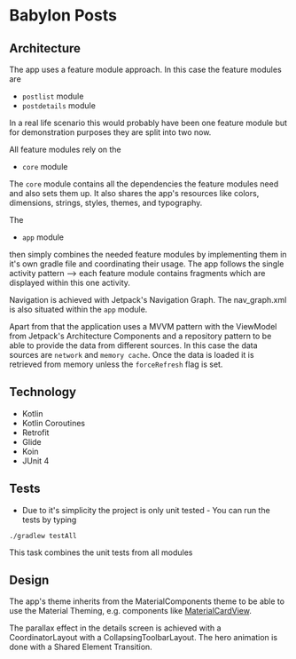 # Babylon Posts

## Architecture
The app uses a feature module approach.
In this case the feature modules are 
- `postlist` module
- `postdetails` module

In a real life scenario this would probably have been one feature module but for demonstration purposes they are split into two now.

All feature modules rely on the  
- `core` module

The `core` module contains all the dependencies the feature modules need and also sets them up.
It also shares the app's resources like colors, dimensions, strings, styles, themes, and typography.

The 
- `app` module 

then simply combines the needed feature modules by implementing them in it's own gradle file and 
coordinating their usage. The app follows the single activity pattern --> each feature module contains fragments 
which are displayed within this one activity.

Navigation is achieved with Jetpack's Navigation Graph. The nav_graph.xml is also situated within the `app` module. 

Apart from that the application uses a MVVM pattern with the ViewModel from Jetpack's Architecture Components and a repository 
pattern to be able to provide the data from different sources. In this case the data sources are `network` and `memory cache`. 
Once the data is loaded it is retrieved from memory unless the `forceRefresh` flag is set. 

## Technology

- Kotlin
- Kotlin Coroutines
- Retrofit
- Glide
- Koin
- JUnit 4

## Tests

- Due to it's simplicity the project is only unit tested - You can run the tests by typing
```
./gradlew testAll 
```
This task combines the unit tests from all modules

## Design

The app's theme inherits from the MaterialComponents theme to be able to use the Material Theming, e.g. components like 
[MaterialCardView](https://material.io/develop/android/components/material-card-view/).

The parallax effect in the details screen is achieved with a CoordinatorLayout with a CollapsingToolbarLayout. 
The hero animation is done with a Shared Element Transition.